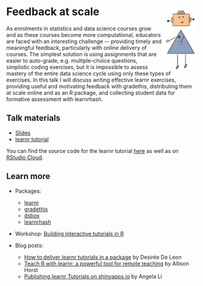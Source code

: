 # Feedback at scale <img src="robot.png" align="right" height="170">

As enrolments in statistics and data science courses grow and as these courses become more computational, educators are faced with an interesting challenge -- providing timely and meaningful feedback, particularly with online delivery of courses. The simplest solution is using assignments that are easier to auto-grade, e.g. multiple-choice questions, simplistic coding exercises, but it is impossible to assess mastery of the entire data science cycle using only these types of exercises. In this talk I will discuss writing effective learnr exercises, providing useful and motivating feedback with gradethis, distributing them at scale online and as an R package, and collecting student data for formative assessment with learnrhash.

## Talk materials

- [Slides](feedback-at-scale.pdf)
- [learnr tutorial](https://minecr.shinyapps.io/feedback-at-scale/)

You can find the source code for the learnr tutorial [here](https://github.com/mine-cetinkaya-rundel/feedback-at-scale) as well as on [RStudio Cloud](https://rstudio.cloud/project/2005617).

## Learn more

- Packages:
  - [learnr](https://rstudio.github.io/learnr/)
  - [gradethis](https://rstudio-education.github.io/gradethis/)
  - [dsbox](https://rstudio-education.github.io/dsbox/)
  - [learnrhash](https://github.com/rundel/learnrhash)
  
- Workshop: [Building interactive tutorials in R](http://bit.ly/teach-r-online-mats)

- Blog posts:
  - [How to deliver learnr tutorials in a package](https://education.rstudio.com/blog/2020/09/delivering-learnr-tutorials-in-a-package/) by Desirée De Leon
  - [Teach R with learnr: a powerful tool for remote teaching](https://education.rstudio.com/blog/2020/05/learnr-for-remote/) by Allison Horst
  - [Publishing learnr Tutorials on shinyapps.io](https://cran.r-project.org/web/packages/learnr/vignettes/shinyapps-publishing.html) by Angela Li

